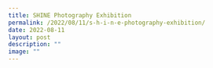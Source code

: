 ```yaml
---
title: SHINE Photography Exhibition
permalink: /2022/08/11/s-h-i-n-e-photography-exhibition/
date: 2022-08-11
layout: post
description: ""
image: ""
---
```

